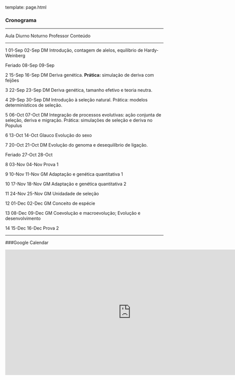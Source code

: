 template: page.html

### Cronograma

----------------------------------------------------------------------------------------------------------
  Aula       Diurno     Noturno     Professor    Conteúdo
--------    --------   ---------   -----------   ---------------------------------------------------------
1            01-Sep     02-Sep     DM             Introdução, contagem de alelos, equilibrio de Hardy-Weinberg

Feriado      08-Sep     09-Sep

2            15-Sep     16-Sep     DM             Deriva genética.
                                                   __Prática:__ simulação de deriva com feijões

3            22-Sep     23-Sep     DM             Deriva genética, tamanho efetivo e teoria neutra.

4            29-Sep     30-Sep     DM             Introdução à seleção natural. Prática: modelos determinísticos de seleção.

5            06-Oct     07-Oct     DM              Integração de processos evolutivas: ação conjunta
                                                    de seleção, deriva e migração. Prática: simulações
                                                    de seleção e deriva no Populus

6            13-Oct     14-Oct     Glauco         Evolução do sexo

7            20-Oct     21-Oct     DM             Evolução do genoma e desequilíbrio de ligação.

Feriado      27-Oct     28-Oct

8            03-Nov     04-Nov                    Prova 1

9            10-Nov     11-Nov     GM             Adaptação e genética quantitativa 1

10           17-Nov     18-Nov     GM             Adaptação e genética quantitativa  2

11           24-Nov     25-Nov     GM             Unidadade de seleção

12           01-Dec     02-Dec     GM             Conceito de espécie

13           08-Dec     09-Dec     GM             Coevolução e macroevolução;
                                                     Evolução e desenvolvimento

14           15-Dec     16-Dec                      Prova 2

----------------------------------------------------------------------------------------------------------

<script>
    $(function () {
        $('tbody tr:nth-child(2)').addClass('feriado');
        $('tbody tr:nth-child(9)').addClass('feriado');
        $('tbody tr:nth-child(10)').addClass('prova');
        $('tbody tr:nth-child(16)').addClass('prova');
    });
</script>

###Google Calendar

 <iframe src="https://www.google.com/calendar/embed?title=Bio%20208%20-%20Processos%20Evolutivos&amp;showPrint=0&amp;showTz=0&amp;mode=AGENDA&amp;height=400&amp;wkst=1&amp;bgcolor=%23FFFFFF&amp;src=5agq4u67jo7nl24noqiavmsd6c%40group.calendar.google.com&amp;color=%23875509&amp;src=d3jivrjfvrkbbgejeo3skh6a9o%40group.calendar.google.com&amp;color=%23B1440E&amp;ctz=America%2FSao_Paulo" style=" border-width:0 " width="800" height="400" frameborder="0" scrolling="no"></iframe>
